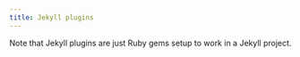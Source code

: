 ```yaml
---
title: Jekyll plugins
---
```


Note that Jekyll plugins are just Ruby gems setup to work in a Jekyll project.
